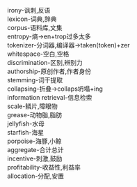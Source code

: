 irony-讽刺,反语<br>
lexicon-词典,辞典<br>
corpus-语料库,文集<br>
entropy-熵->en+trop过多太多<br>
tokenizer-分词器,编译器->taken(token)+zer<br>
whitespace-空白,空格<br>
discrimination-区别,辨别力<br>
authorship-原创作者,作者身份<br>
stemming-词干提取<br>
collapsing-折叠->collaps坍塌+ing<br>
information retrieval-信息检索<br>
scale-鳞片,障眼物<br>
grease-动物脂,脂肪<br>
jellyfish-水母<br>
starfish-海星<br>
porpoise-海豚,小鲸<br>
aggregate-合计总计<br>
incentive-刺激,鼓励<br>
profitability-收益性,利益率<br>
allocation-分配,安置<br>